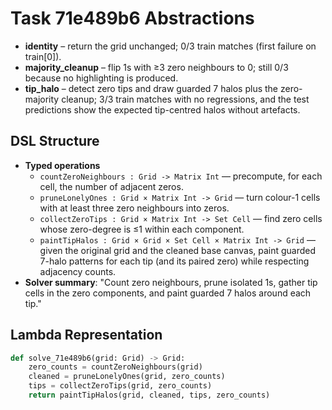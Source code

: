 # Task 71e489b6 Abstractions

- **identity** – return the grid unchanged; 0/3 train matches (first failure on train[0]).
- **majority_cleanup** – flip 1s with ≥3 zero neighbours to 0; still 0/3 because no highlighting is produced.
- **tip_halo** – detect zero tips and draw guarded 7 halos plus the zero-majority cleanup; 3/3 train matches with no regressions, and the test predictions show the expected tip-centred halos without artefacts.

## DSL Structure
- **Typed operations**
  - `countZeroNeighbours : Grid -> Matrix Int` — precompute, for each cell, the number of adjacent zeros.
  - `pruneLonelyOnes : Grid × Matrix Int -> Grid` — turn colour-1 cells with at least three zero neighbours into zeros.
  - `collectZeroTips : Grid × Matrix Int -> Set Cell` — find zero cells whose zero-degree is ≤1 within each component.
  - `paintTipHalos : Grid × Grid × Set Cell × Matrix Int -> Grid` — given the original grid and the cleaned base canvas, paint guarded 7-halo patterns for each tip (and its paired zero) while respecting adjacency counts.
- **Solver summary**: "Count zero neighbours, prune isolated 1s, gather tip cells in the zero components, and paint guarded 7 halos around each tip."

## Lambda Representation

```python
def solve_71e489b6(grid: Grid) -> Grid:
    zero_counts = countZeroNeighbours(grid)
    cleaned = pruneLonelyOnes(grid, zero_counts)
    tips = collectZeroTips(grid, zero_counts)
    return paintTipHalos(grid, cleaned, tips, zero_counts)
```
